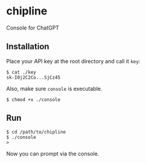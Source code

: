 # chipline
Console for ChatGPT

## Installation
Place your API key at the root directory and call it `key`:
```
$ cat ./key
sk-I0j2C2Co...SjCz45
```
Also, make sure `console` is executable.
```
$ chmod +x ./console
```

## Run
```
$ cd /path/to/chipline
$ ./console
> 
```
Now you can prompt via the console.
